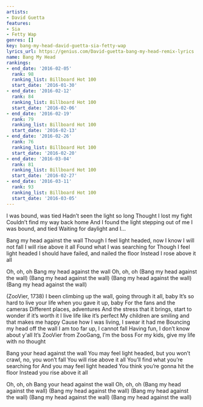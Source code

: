 ```yaml
---
artists:
- David Guetta
features:
- Sia
- Fetty Wap
genres: []
key: bang-my-head-david-guetta-sia-fetty-wap
lyrics_url: https://genius.com/David-guetta-bang-my-head-remix-lyrics
name: Bang My Head
rankings:
- end_date: '2016-02-05'
  rank: 98
  ranking_list: Billboard Hot 100
  start_date: '2016-01-30'
- end_date: '2016-02-12'
  rank: 84
  ranking_list: Billboard Hot 100
  start_date: '2016-02-06'
- end_date: '2016-02-19'
  rank: 79
  ranking_list: Billboard Hot 100
  start_date: '2016-02-13'
- end_date: '2016-02-26'
  rank: 76
  ranking_list: Billboard Hot 100
  start_date: '2016-02-20'
- end_date: '2016-03-04'
  rank: 81
  ranking_list: Billboard Hot 100
  start_date: '2016-02-27'
- end_date: '2016-03-11'
  rank: 93
  ranking_list: Billboard Hot 100
  start_date: '2016-03-05'
---
```

I was bound, was tied
Hadn’t seen the light so long
Thought I lost my fight
Couldn’t find my way back home
And I found the light stepping out of me
I was bound, and tied
Waiting for daylight and I…


Bang my head against the wall
Though I feel light headed, now I know I will not fall
I will rise above it all
Found what I was searching for
Though I feel light headed
I should have failed, and nailed the floor
Instead I rose above it all


Oh, oh, oh
Bang my head against the wall
Oh, oh, oh
(Bang my head against the wall)
(Bang my head against the wall)
(Bang my head against the wall)
(Bang my head against the wall)


(ZooVier, 1738)
I been climbing up the wall, going through it all, baby
It’s so hard to live your life when you gave it up, baby
For the fans and the cameras
Different places, adventures
And the stress that it brings, start to wonder if it’s worth it
I live life like it’s perfect
My children are smiling and that makes me happy
Cause how I was living, I swear it had me
Bouncing my head off the wall
I am too far up, I cannot fall
Having fun, I don’t know about y'all
It’s ZooVier from ZooGang, I’m the boss
For my kids, give my life with no thought


Bang your head against the wall
You may feel light headed, but you won’t crawl, no, you won’t fall
You will rise above it all
You’ll find what you’re searching for
And you may feel light headed
You think you’re gonna hit the floor
Instead you rise above it all


Oh, oh, oh
Bang your head against the wall
Oh, oh, oh
(Bang my head against the wall)
(Bang my head against the wall)
(Bang my head against the wall)
(Bang my head against the wall)
(Bang my head against the wall)
